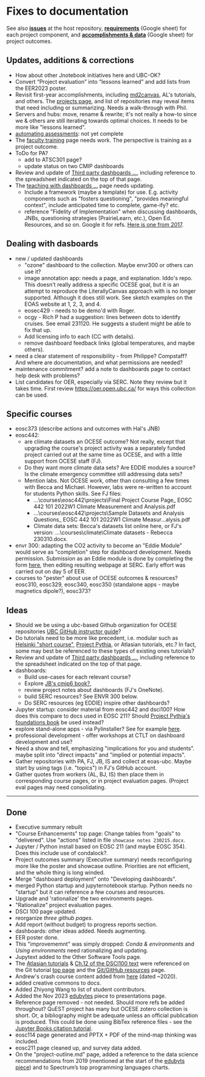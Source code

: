 # Fixes to documentation

See also **[issues](https://github.com/eoas-ubc/eoas-ubc.github.io/issues)** at the host repository, **[requirements](https://docs.google.com/spreadsheets/d/1DL2YDthzEbZijx35nVyveSstU5frQdzA/edit#gid=173746334)** (Google sheet) for each project component, and **[accomplishments & data](https://docs.google.com/spreadsheets/d/1BUk1_FHItUgzuyg2aJ-dX6XpMABmFSPe/edit#gid=979565415)** (Google sheet) for project outcomes.

## Updates, additions & corrections

* How about other Jnotebook initiatives here and UBC-OK?
* Convert “Project evaluation” into “lessons learned” and add lists from the EER2023 poster.
* Revisit first-year accomplishments, including [md2canvas](https://github.com/eoas-ubc/md2canvas), AL's tutorials, and others. The [projects page](https://github.com/orgs/eoas-ubc/projects/1), and list of repositories may reveal items that need including or summarizing. Needs a walk-through with Phil.
* Servers and hubs: move, rename & rewrite; it's not really a how-to since we & others are still iterating towards optimal choices. It needs to be more like "lessons learned".
* [automating assessments](openassessment.md): not yet complete
* The [faculty training](facultydev.md) page needs work. The perspective is training as a project outcome.
* ToDo for PA?
  * add to ATSC301 page?
  * update status on two CMIP dashboards
* Review and update of [Third party dashboards ...](refs-otherapps.md), including reference to the spreadsheet indicated on the top of that page.
* The [teaching with dashboards ...](tut-teachwith-dashboards.md) page needs updating. 
  * Include a framework (maybe a template) for use. E.g. activity components such as "fosters questioning", "provides meaningful context", include anticipated time to complete, game-ify? etc.
  * reference "Fidelity of Implementation" when discussing dashboards, JNBs, questioning strategies (PrairieLearn, etc.), Open Ed. Resources, and so on. Google it for refs. [Here is one from 2017](https://www.lifescied.org/doi/10.1187/cbe.16-03-0113).

## Dealing with dasboards

* new / updated dashboards
  * "ozone" dashboard to the collection. Maybe envr300 or others can use it?
  * image annotation app: needs a page, and explanation. Iddo's repo. This doesn't really address a specific OCESE goal, but it is an attempt to reproduce the LiterallyCanvas approach with is no longer supported. Although it does still work. See sketch examples on the EOAS website at 1, 2, 3, and 4.
  * eosec429 - needs to be demo'd with Roger.
  * ocgy - Rich P had a suggestion: lines between dots to identify cruises. See email 231120. He suggests a student might be able to fix that up.
  * Add licensing info to each (CC with details).
  * remove dashboard feedback links (global temperatures, and maybe others).
* need a clear statement of responsibility - from Philippe? Compstaff? And where are documentation, and what permissions are needed?
* maintenance commitment? add a note to dashboards page to contact help desk with problems?
* List candidates for OER, especially via SERC. Note they review but it takes time. First review https://oer.open.ubc.ca/ for ways this collection can be used.

## Specific courses

* eosc373 (describe actions and outcomes with Hal's JNB)
* eosc442:
  * are climate datasets an OCESE outcome? Not really, except that upgrading the course's project activity was a separately funded project carried out at the same time as OCESE, and with a little support from OCESE staff (FJ).
  * Do they want more climate data sets? Are EDDIE modules a source? Is the climate emergency committee still addressing data sets?
  * Mention labs. Not OCESE work, other than consulting a few times with Becca and Michael. However, labs were re-written to account for students Python skills. See FJ files:
    * ...\courses\eosc442\projects\Final Project Course Page_ EOSC 442 101 2022W1 Climate Measurement and Analysis.pdf
    * ...\courses\eosc442\projects\Sample Datasets and Analysis Questions_ EOSC 442 101 2022W1 Climate Measur...alysis.pdf
    * Climate data sets: Becca's datasets list online here, or FJ's version: ...\courses\climate\Climate datasets - Rebecca 230310.docx.
* envr 300: adapting the CO2 activity to become an "Eddie Module" would serve as "completion" step for dashboard development. Needs permission. Submission as an Eddie module is done by completing the form [here](https://serc.carleton.edu/eddie/participate/contribute_activity.html), then editing resulting webpage at SERC. Early effort was carried out on day 5 of EER.
* courses to "pester" about use of OCESE outcomes & resources? eosc310, eosc329, eosc340, eosc350 (standalone apps - maybe magnetics dipole?), eosc373?

## Ideas

* Should we be using a ubc-based Github organization for OCESE repositories [UBC GitHub instructor guide](https://lthub.ubc.ca/guides/github-instructor-guide/)?
* Do tutorials need to be more like precedent, i.e. modular such as [Helsinki "short course"](https://autogis-site.readthedocs.io/en/latest/index.html), [Project Pythia](https://projectpythia.org/), or Atlasian tutorials, etc.? In fact, some may best be referenced to these types of existing ones tutorials?
* Review and update of [Third party dashboards ...](refs-otherapps.md), including reference to the spreadsheet indicated on the top of that page.
* dashboards:
  * Build use-cases for each relevant course?
  * Explore [JB's cmip6 book?](https://github.com/fhmjones/cmip6_book),
  * review project notes about dashboards (FJ's OneNote).
  * build SERC resources? See ENVR 300 below.
  * Do SERC resources (eg EDDIE) inspire other dashboards?
* Jupyter startup: consider material from eosc442 and dsci100? How does this compare to docs used in EOSC 211? Should [Project Pythia's foundations book](https://foundations.projectpythia.org/landing-page.html) be used instead?
* explore stand-alone apps - via PyIinstaller? See for example [here](https://www.mssqltips.com/sqlservertip/7608/python-executable-standalone-application/).
* professional development - offer workshops at CTLT on dashboard development and use?
* Need a show and tell, emphasizing "implications for you and students". maybe split into "direct impacts" and "implied or potential impacts".
* Gather repositories with PA, FJ, JB, IS and collect at eoas-ubc. Maybe start by using tags (i.e. "topics") in FJ's GitHub account.
* Gather quotes from workers (AL, BJ, IS) then place them in corresponding course pages, or in project evaluation pages. (Project eval pages may need consolidating.

---

## Done

* Executive summary rebuilt
* "Course Enhancements" top page: Change tables from "goals" to "delivered". Use "actions" listed in file `showcase notes 230215.docx`.
* Jupyter / Python install based on EOSC 211 (and maybe EOSC 354). Does this include use of condalock?.
* Project outcomes summary (Executive summary) needs reconfiguring more like the poster and showcase outline. Priorities are not efficient, and the whole thing is long winded.
* Merge "dashboard deployment" onto "Developing dashboards".
* merged Python startup and jupyternotebook startup. Python needs no "startup" but it can reference a few courses and resources.
* Upgrade and 'rationalize' the two environments pages.
* "Rationalize" project evaluation pages.
* DSCI 100 page updated.
* reorganize *three github pages*.
* Add report (without budget) to progress reports section.
* dashboards: other ideas added. Needs augmenting.
* EER poster done.
* This "improvememnt" was simply dropped: *Conda & environments* and *Using environments* need rationalizing and updating.
* Jupytext added to the Other Software Tools page.
* The [Atlasian tutorials](https://www.atlassian.com/git/tutorials/comparing-workflows) & [Ch.12 of the DSCI100 text](https://python.datasciencebook.ca/version-control.html) were referenced on the Git tutorial [top page](tut-git-github.md) and the [Git/GitHub resources](tut-gitrefs.md) page.
* Andrew's crash course content added from [here](https://github.com/AndrewLoeppky/crash_course/blob/master/coding_crash_course.md) (dated ~2020).
* added creative commons to docs.
* Added Zhiyong Wang to list of student contributors.
* Added the Nov 2023 [edubytes](https://mailchi.mp/ubc/edubytes-newsletter-november2023?e=f1df481e69) piece to presentations page.
* Reference page removed - not needed. Should more refs be added throughout? QuEST project has many but OCESE zotero collection is short. Or, a bibliography might be adequate unless an official publication is produced. This could be done using BibTex reference files - see the [Jupyter Books citation tutorial](https://jupyterbook.org/en/stable/tutorials/references.html).
* eosc114 page generated and PPTX + PDF of the mind-map thinking was included.
* eosc211 page cleaned up, and survey data added.
* On the "project-outline.md" page, added a reference to the data science recommendations from 2019 (mentioned at the start of the [edubyts piece](https://ctlt.ubc.ca/2023/11/30/edubytes-implementing-computational-tools-for-learning/)) and to Spectrum’s top programming languages charts.